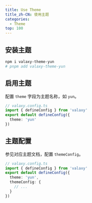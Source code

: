 ```yaml
---
title: Use Theme
title_zh-CN: 使用主题
categories:
  - Theme
top: 100
---
```


## 安装主题

```bash
npm i valaxy-theme-yun
# pnpm add valaxy-theme-yun
```

## 启用主题

配置 `theme` 字段为主题名称，如 `yun`。

```ts
// valaxy.config.ts
import { defineConfig } from 'valaxy'
export default defineConfig({
  theme: 'yun'
})
```

## 主题配置

参见对应主题文档，配置 `themeConfig`。

```ts
// valaxy.config.ts
import { defineConfig } from 'valaxy'
export default defineConfig({
  theme: 'yun',
  themeConfig: {
    // ...
  }
})
```
